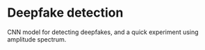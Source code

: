# Deepfake detection

CNN model for detecting deepfakes, and a quick experiment using amplitude
spectrum.
